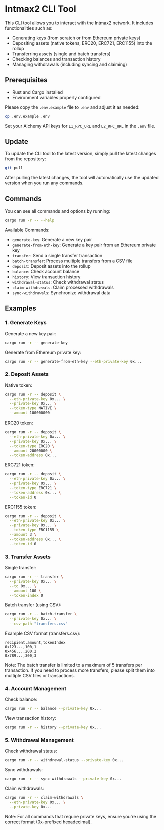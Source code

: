 # Intmax2 CLI Tool

This CLI tool allows you to interact with the Intmax2 network. It includes functionalities such as:

- Generating keys (from scratch or from Ethereum private keys)
- Depositing assets (native tokens, ERC20, ERC721, ERC1155) into the rollup
- Transferring assets (single and batch transfers)
- Checking balances and transaction history
- Managing withdrawals (including syncing and claiming)

## Prerequisites

- Rust and Cargo installed
- Environment variables properly configured

Please copy the `.env.example` file to `.env` and adjust it as needed:

```bash
cp .env.example .env
```

Set your Alchemy API keys for `L1_RPC_URL` and `L2_RPC_URL` in the `.env` file.

## Update

To update the CLI tool to the latest version, simply pull the latest changes from the repository:

```bash
git pull
```

After pulling the latest changes, the tool will automatically use the updated version when you run any commands.

## Commands

You can see all commands and options by running:

```bash
cargo run -r -- --help
```

Available Commands:

- `generate-key`: Generate a new key pair
- `generate-from-eth-key`: Generate a key pair from an Ethereum private key
- `transfer`: Send a single transfer transaction
- `batch-transfer`: Process multiple transfers from a CSV file
- `deposit`: Deposit assets into the rollup
- `balance`: Check account balance
- `history`: View transaction history
- `withdrawal-status`: Check withdrawal status
- `claim-withdrawals`: Claim processed withdrawals
- `sync-withdrawals`: Synchronize withdrawal data

## Examples

### 1. Generate Keys

Generate a new key pair:
```bash
cargo run -r -- generate-key
```

Generate from Ethereum private key:
```bash
cargo run -r -- generate-from-eth-key --eth-private-key 0x...
```

### 2. Deposit Assets

Native token:
```bash
cargo run -r -- deposit \
  --eth-private-key 0x... \
  --private-key 0x... \
  --token-type NATIVE \
  --amount 100000000
```

ERC20 token:
```bash
cargo run -r -- deposit \
  --eth-private-key 0x... \
  --private-key 0x... \
  --token-type ERC20 \
  --amount 20000000 \
  --token-address 0x...
```

ERC721 token:
```bash
cargo run -r -- deposit \
  --eth-private-key 0x... \
  --private-key 0x... \
  --token-type ERC721 \
  --token-address 0x... \
  --token-id 0
```

ERC1155 token:
```bash
cargo run -r -- deposit \
  --eth-private-key 0x... \
  --private-key 0x... \
  --token-type ERC1155 \
  --amount 3 \
  --token-address 0x... \
  --token-id 0
```

### 3. Transfer Assets

Single transfer:
```bash
cargo run -r -- transfer \
  --private-key 0x... \
  --to 0x... \
  --amount 100 \
  --token-index 0
```

Batch transfer (using CSV):
```bash
cargo run -r -- batch-transfer \
  --private-key 0x... \
  --csv-path "transfers.csv"
```

Example CSV format (transfers.csv):
```csv
recipient,amount,tokenIndex
0x123...,100,1
0x456...,200,2
0x789...,300,3
```

Note: The batch transfer is limited to a maximum of 5 transfers per transaction. If you need to process more transfers, please split them into multiple CSV files or transactions.

### 4. Account Management

Check balance:
```bash
cargo run -r -- balance --private-key 0x...
```

View transaction history:
```bash
cargo run -r -- history --private-key 0x...
```

### 5. Withdrawal Management

Check withdrawal status:
```bash
cargo run -r -- withdrawal-status --private-key 0x...
```

Sync withdrawals:
```bash
cargo run -r -- sync-withdrawals --private-key 0x...
```

Claim withdrawals:
```bash
cargo run -r -- claim-withdrawals \
  --eth-private-key 0x... \
  --private-key 0x...
```

Note: For all commands that require private keys, ensure you're using the correct format (0x-prefixed hexadecimal).